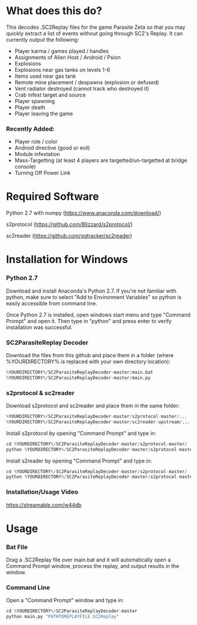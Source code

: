 # What does this do?
This decodes .SC2Replay files for the game Parasite Zeta so that you may quickly extract a list of events without going through SC2's Replay. It can currently output the following:
* Player karma / games played / handles
* Assignments of Alien Host / Android / Psion
* Explosions
* Explosions near gas tanks on levels 1-6
* Items used near gas tank
* Remote mine placement / despawns (explosion or defused)
* Vent radiator destroyed (cannot track who destroyed it)
* Crab infest target and source
* Player spawning
* Player death
* Player leaving the game

### Recently Added:
* Player role / color
* Android directive (good or evil)
* Module infestation
* Mass-Targetting (at least 4 players are targetted/un-targetted at bridge console)
* Turning Off Power Link




# Required Software
Python 2.7 with numpy (https://www.anaconda.com/download/)

s2protocol (https://github.com/Blizzard/s2protocol/)

sc2reader (https://github.com/ggtracker/sc2reader)


# Installation for Windows
### Python 2.7
Download and install Anaconda's Python 2.7. If you're not familiar with python, make sure to select "Add to Environment Variables" so python is easily accessible from command line.

Once Python 2.7 is installed, open windows start menu and type "Command Prompt" and open it. Then type in "python" and press enter to verify installation was successful.

### SC2ParasiteReplay Decoder
Download the files from this github and place them in a folder (where %YOURDIRECTORY% is replaced with your own directory location):
```python
%YOURDIRECTORY%/SC2ParasiteReplayDecoder-master/main.bat
%YOURDIRECTORY%/SC2ParasiteReplayDecoder-master/main.py
```
### s2protocol & sc2reader
Download s2protocol and sc2reader and place them in the same folder:
```python
%YOURDIRECTORY%/SC2ParasiteReplayDecoder-master/s2protocol-master/...
%YOURDIRECTORY%/SC2ParasiteReplayDecoder-master/sc2reader-upstream/...
```

Install s2protocol by opening "Command Prompt" and type in:
```python
cd %YOURDIRECTORY%/SC2ParasiteReplayDecoder-master/s2protocol-master/
python %YOURDIRECTORY%/SC2ParasiteReplayDecoder-master/s2protocol-master/setup.py install
```

Install s2reader by opening "Command Prompt" and type in:
```python
cd %YOURDIRECTORY%/SC2ParasiteReplayDecoder-master/s2protocol-master/
python %YOURDIRECTORY%/SC2ParasiteReplayDecoder-master/s2protocol-master/setup.py install
```
### Installation/Usage Video
https://streamable.com/w44db



# Usage
### Bat File
Drag a .SC2Replay file over main.bat and it will automatically open a Command Prompt window, process the replay, and output results in the window.

### Command Line
Open a "Command Prompt" window and type in:
```python
cd %YOURDIRECTORY%/SC2ParasiteReplayDecoder-master
python main.py "PATHTOREPLAYFILE.SC2Replay"
```
